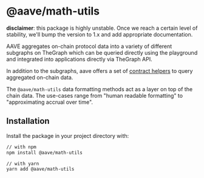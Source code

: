 # @aave/math-utils

**disclaimer**: this package is highly unstable. Once we reach a certain level
of stability, we'll bump the version to 1.x and add appropriate documentation.

AAVE aggregates on-chain protocol data into a variety of different subgraphs on
TheGraph which can be queried directly using the playground and integrated into
applications directly via TheGraph API.

In addition to the subgraphs, aave offers a set of
[contract helpers](https://github.com/aave/aave-utilities/tree/master/packages/contract-helpers)
to query aggregated on-chain data.

The `@aave/math-utils` data formatting methods act as a layer on top of the
chain data. The use-cases range from "human readable formatting" to
"approximating accrual over time".

## Installation

Install the package in your project directory with:

```sh
// with npm
npm install @aave/math-utils

// with yarn
yarn add @aave/math-utils
```
